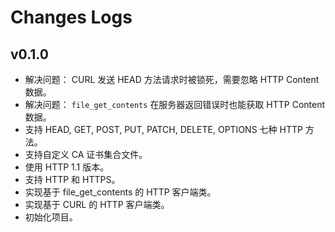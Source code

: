 # Changes Logs

## v0.1.0

- 解决问题： CURL 发送 HEAD 方法请求时被锁死，需要忽略 HTTP Content 数据。
- 解决问题： `file_get_contents` 在服务器返回错误时也能获取 HTTP Content 数据。
- 支持 HEAD, GET, POST, PUT, PATCH, DELETE, OPTIONS 七种 HTTP 方法。
- 支持自定义 CA 证书集合文件。
- 使用 HTTP 1.1 版本。
- 支持 HTTP 和 HTTPS。
- 实现基于 file\_get_contents 的 HTTP 客户端类。
- 实现基于 CURL 的 HTTP 客户端类。
- 初始化项目。
